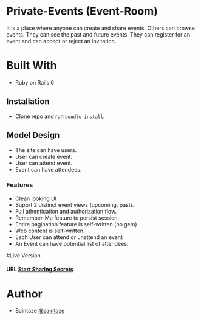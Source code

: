 # Private-Events (Event-Room)

It is a place where anyone can create and share events. Others can browse events. They can see the past and future events. They can register for an event and can accept or reject an invitation.

# Built With
 - Ruby on Rails 6

## Installation

- Clone repo and run `bundle install`. 

## Model Design

- The site can have users. 
- User can create event. 
- User can attend event.
- Event can have attendees.

### Features
+ Clean looking UI
+ Supprt 2 distinct event views (upcoming, past).
+ Full athentication and authorization flow.
+ Remember-Me feature to persist session.
+ Entire pagination feature is self-written (no gem) 
+ Web content is self-written.
+ Each User can attend or unattend an event
+ An Event can have potential list of attendees.

#Live Version
#### URL [Start Sharing Secrets](https://secretclub.herokuapp.com/)

# Author
+ Saintaze [@saintaze](https://github.com/saintaze/)
